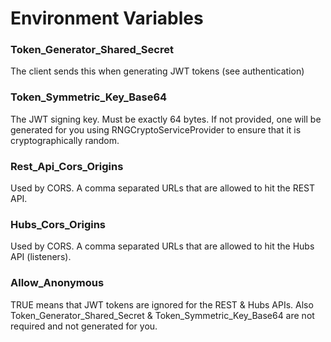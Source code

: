 # Environment Variables

### Token_Generator_Shared_Secret
The client sends this when generating JWT tokens (see authentication)

### Token_Symmetric_Key_Base64
The JWT signing key.  Must be exactly 64 bytes.  If not provided, one will 
be generated for you using RNGCryptoServiceProvider to ensure that it is 
cryptographically random.

### Rest_Api_Cors_Origins
Used by CORS.  A comma separated URLs that are allowed to hit the REST API.

### Hubs_Cors_Origins
Used by CORS.  A comma separated URLs that are allowed to hit the Hubs API (listeners).

### Allow_Anonymous
TRUE means that JWT tokens are ignored for the REST & Hubs APIs.  Also 
Token_Generator_Shared_Secret & Token_Symmetric_Key_Base64 are not 
required and not generated for you.

